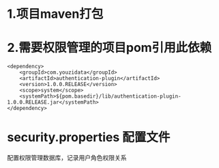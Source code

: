 # 1.项目maven打包
# 2.需要权限管理的项目pom引用此依赖
```
<dependency>
    <groupId>com.youzidata</groupId>
    <artifactId>authentication-plugin</artifactId>
    <version>1.0.0.RELEASE</version>
    <scope>system</scope>
    <systemPath>${pom.basedir}/lib/authentication-plugin-1.0.0.RELEASE.jar</systemPath>
</dependency>
```
# security.properties 配置文件
配置权限管理数据库，记录用户角色权限关系
